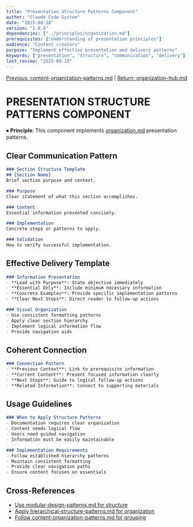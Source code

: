 ```yaml
---
title: "Presentation Structure Patterns Component"
author: "Claude Code System"
date: "2025-08-18"
version: "1.0.0"
dependencies: ["../principles/organization.md"]
prerequisites: ["Understanding of presentation principles"]
audience: "Content creators"
purpose: "Implement effective presentation and delivery patterns"
keywords: ["presentation", "structure", "communication", "delivery"]
last_review: "2025-08-18"
---
```


[Previous: content-organization-patterns.md](content-organization-patterns.md) | [Return: organization-hub.md](organization-hub.md)

# PRESENTATION STRUCTURE PATTERNS COMPONENT

⏺ **Principle**: This component implements [organization.md](../principles/organization.md) presentation patterns.

## Clear Communication Pattern
```markdown
### Section Structure Template
## [Section Name]
Brief section purpose and context.

### Purpose
Clear statement of what this section accomplishes.

### Content
Essential information presented concisely.

### Implementation
Concrete steps or patterns to apply.

### Validation
How to verify successful implementation.
```

## Effective Delivery Template
```markdown
### Information Presentation
- **Lead with Purpose**: State objective immediately
- **Essential Only**: Include minimum necessary information
- **Concrete Examples**: Provide specific implementation patterns
- **Clear Next Steps**: Direct reader to follow-up actions

### Visual Organization
- Use consistent formatting patterns
- Apply clear section hierarchy
- Implement logical information flow
- Provide navigation aids
```

## Coherent Connection
```markdown
### Connection Pattern
- **Previous Context**: Link to prerequisite information
- **Current Content**: Present focused information clearly
- **Next Steps**: Guide to logical follow-up actions
- **Related Information**: Connect to supporting materials
```

## Usage Guidelines
```markdown
### When to Apply Structure Patterns
- Documentation requires clear organization
- Content needs logical flow
- Users need guided navigation
- Information must be easily maintainable

### Implementation Requirements
- Follow established hierarchy patterns
- Maintain consistent formatting
- Provide clear navigation paths
- Ensure content focuses on essentials
```

## Cross-References
- [Use modular-design-patterns.md for structure](modular-design-patterns.md)
- [Apply hierarchical-structure-patterns.md for organization](hierarchical-structure-patterns.md)
- [Follow content-organization-patterns.md for grouping](content-organization-patterns.md)